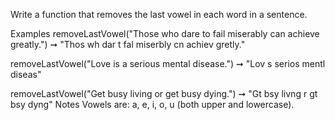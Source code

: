 Write a function that removes the last vowel in each word in a sentence.

Examples
removeLastVowel("Those who dare to fail miserably can achieve greatly.")
➞ "Thos wh dar t fal miserbly cn achiev gretly."

removeLastVowel("Love is a serious mental disease.")
➞ "Lov s  serios mentl diseas"

removeLastVowel("Get busy living or get busy dying.")
➞ "Gt bsy livng r gt bsy dyng"
Notes
Vowels are: a, e, i, o, u (both upper and lowercase).
